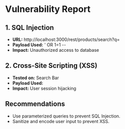 # Vulnerability Report

## 1. SQL Injection
- **URL:** http://localhost:3000/rest/products/search?q=
- **Payload Used:** ' OR 1=1 --
- **Impact:** Unauthorized access to database

## 2. Cross-Site Scripting (XSS)
- **Tested on:** Search Bar
- **Payload Used:** <script>alert('XSS')</script>
- **Impact:** User session hijacking

## Recommendations
- Use parameterized queries to prevent SQL Injection.
- Sanitize and encode user input to prevent XSS.
